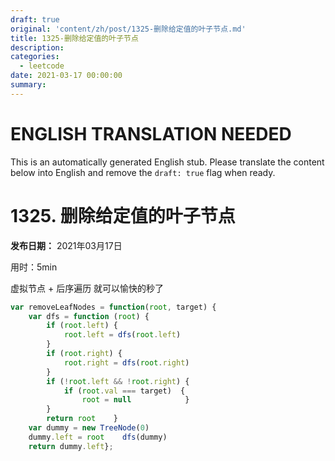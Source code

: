 ```yaml
---
draft: true
original: 'content/zh/post/1325-删除给定值的叶子节点.md'
title: 1325-删除给定值的叶子节点
description: 
categories:
  - leetcode
date: 2021-03-17 00:00:00
summary: 
---
```


# ENGLISH TRANSLATION NEEDED

This is an automatically generated English stub. Please translate the content below into English and remove the `draft: true` flag when ready.

<!-- ORIGINAL CHINESE CONTENT STARTS -->
# 1325. 删除给定值的叶子节点

**发布日期：** 2021年03月17日

用时：5min

虚拟节点 + 后序遍历 就可以愉快的秒了

```javascript
var removeLeafNodes = function(root, target) {
    var dfs = function (root) {
        if (root.left) {
            root.left = dfs(root.left)
        }
        if (root.right) {
            root.right = dfs(root.right)
        }
        if (!root.left && !root.right) {
            if (root.val === target)  {
                root = null            }
        }
        return root    }
    var dummy = new TreeNode(0)
    dummy.left = root    dfs(dummy)
    return dummy.left};
```
<!-- ORIGINAL CHINESE CONTENT ENDS -->
